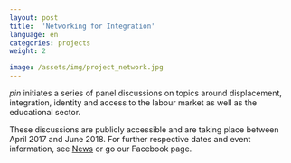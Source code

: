 ```yaml
---
layout: post
title:  'Networking for Integration'
language: en
categories: projects
weight: 2

image: /assets/img/project_network.jpg
---
```


*pin* initiates a series of panel discussions on topics around displacement, integration, identity and access to the labour market as well as the educational sector.

These discussions are publicly accessible and are taking place between April 2017 and June 2018.
For further respective dates and event information, see <a class='scroll-on-page-link' href='#start'>News</a> or go our Facebook page.
